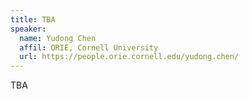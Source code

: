 ```yaml
---
title: TBA
speaker:
  name: Yudong Chen
  affil: ORIE, Cornell University
  url: https://people.orie.cornell.edu/yudong.chen/
---
```


TBA
